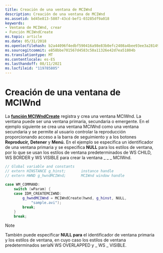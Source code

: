 ```yaml
---
title: Creación de una ventana de MCIWnd
description: Creación de una ventana de MCIWnd
ms.assetid: bd45e813-5807-43cd-bef1-03285df9a018
keywords:
- Ventana de MCIWnd, crear
- Función MCIWndCreate
ms.topic: article
ms.date: 05/31/2018
ms.openlocfilehash: b2a44096f4edbf590416a98e83b0efc2408a4bee93ee3a2814996bcae466937d
ms.sourcegitcommit: e858bbe701567d4583c50a11326e42d7ea51804b
ms.translationtype: MT
ms.contentlocale: es-ES
ms.lasthandoff: 08/11/2021
ms.locfileid: "119785805"
---
```

# <a name="creating-an-mciwnd-window"></a>Creación de una ventana de MCIWnd

La [**función MCIWndCreate**](/windows/desktop/api/Vfw/nf-vfw-mciwndcreatea) registra y crea una ventana MCIWnd. La ventana puede ser una ventana primaria, secundaria o emergente. En el ejemplo siguiente se crea una ventana MCIWnd como una ventana secundaria y se permite al usuario controlar la reproducción proporcionando acceso a la barra de seguimiento y a los botones **Reproducir,** **Detener** y **Menú.** En el ejemplo se especifica un identificador de una ventana primaria y se especifica **NULL** para los estilos de ventana, por lo que se usan los estilos de ventana predeterminados de WS CHILD, WS BORDER y WS VISIBLE para crear la ventana \_ \_ \_ MCIWnd.


```C++
// Global variable and constants 
// extern HINSTANCE g_hinst;       instance handle 
// extern HWND g_hwndMCIWnd;       MCIWnd window handle 
 
case WM_COMMAND: 
    switch (wParam) { 
    case IDM_CREATEMCIWND: 
        g_hwndMCIWnd = MCIWndCreate(hwnd, g_hinst, NULL, 
            "sample.avi"); 
        break;    
    } 
    break; 
```



> [!Note]  
> También puede especificar **NULL para** el identificador de ventana primaria y los estilos de ventana, en cuyo caso los estilos de ventana predeterminados seríaN WS OVERLAPPED y \_ WS \_ VISIBLE.

 

 

 




